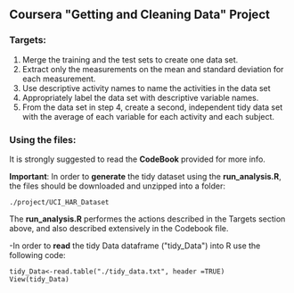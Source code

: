 ## Coursera "Getting and Cleaning Data" Project

### Targets: 
1. Merge the training and the test sets to create one data set.
2. Extract only the measurements on the mean and standard deviation for each measurement. 
3. Use descriptive activity names to name the activities in the data set
4. Appropriately label the data set with descriptive variable names. 
5. From the data set in step 4, create a second, independent tidy data set with the average of each variable for each activity and each subject.

### Using the files:

It is strongly suggested to read the **CodeBook** provided for more info.

**Important**: In order to **generate** the tidy dataset using the **run_analysis.R**, the files should be downloaded and unzipped into a folder:

```{r}
./project/UCI_HAR_Dataset
```
The **run_analysis.R** performes the actions described in the Targets section above, and also described extensively in the Codebook file.

-In order to **read** the tidy Data dataframe ("tidy_Data") into R use the following code:

```{r}
tidy_Data<-read.table("./tidy_data.txt", header =TRUE)
View(tidy_Data)
```